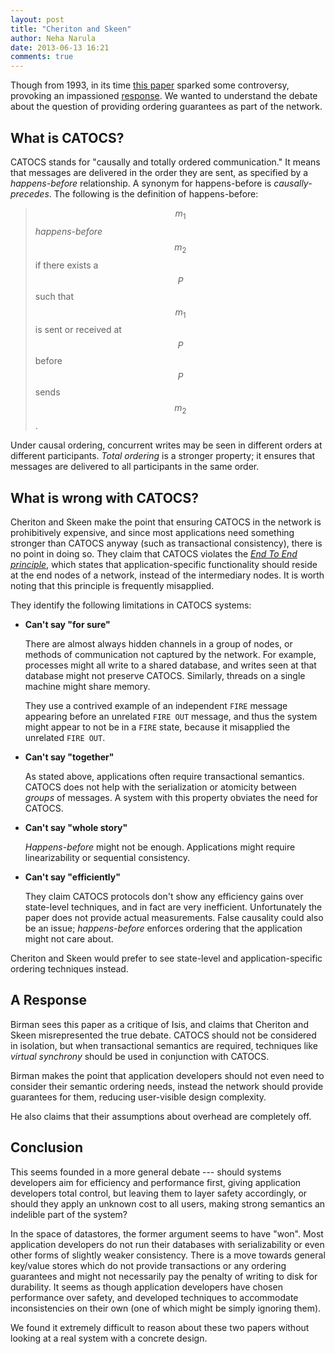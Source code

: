 ```yaml
---
layout: post
title: "Cheriton and Skeen"
author: Neha Narula
date: 2013-06-13 16:21
comments: true
---
```


Though from 1993, in its time [this
paper](http://cs3.ist.unomaha.edu/~stanw/papers/93-catocs.pdf) sparked
some controversy, provoking an impassioned
[response](http://www.csie.fju.edu.tw/~yeh/research/papers/os-reading-list/birman93response-to-cheriton.pdf).
We wanted to understand the debate about the question of providing
ordering guarantees as part of the network.

## What is CATOCS?

CATOCS stands for "causally and totally ordered communication."  It
means that messages are delivered in the order they are sent, as
specified by a *happens-before* relationship.  A synonym for
happens-before is *causally-precedes*.  The following is the definition
of happens-before:

> $$m_1$$ *happens-before* $$m_2$$ if there exists a $$P$$ such that
> $$m_1$$ is sent or received at $$P$$ before $$P$$ sends $$m_2$$.

Under causal ordering, concurrent writes may be seen in different orders
at different participants.  *Total ordering* is a stronger property; it
ensures that messages are delivered to all participants in the same
order.

## What is wrong with CATOCS?

Cheriton and Skeen make the point that ensuring CATOCS in the network is
prohibitively expensive, and since most applications need something
stronger than CATOCS anyway (such as transactional consistency), there
is no point in doing so.  They claim that CATOCS violates the [*End To
End principle*](http://en.wikipedia.org/wiki/End-to-end_principle),
which states that application-specific functionality should reside at
the end nodes of a network, instead of the intermediary nodes.  It is
worth noting that this principle is frequently misapplied.

They identify the following limitations in CATOCS systems:

 - **Can't say "for sure"**
 
   There are almost always hidden channels in a group of nodes, or
   methods of communication not captured by the network.  For example,
   processes might all write to a shared database, and writes seen at
   that database might not preserve CATOCS.  Similarly, threads on a
   single machine might share memory.
 
   They use a contrived example of an independent `FIRE` message
   appearing before an unrelated `FIRE OUT` message, and thus the system
   might appear to not be in a `FIRE` state, because it misapplied the
   unrelated `FIRE OUT`.
 - **Can't say "together"**

   As stated above, applications often require transactional semantics.
   CATOCS does not help with the serialization or atomicity between
   *groups* of messages.  A system with this property obviates the need
   for CATOCS.
 - **Can't say "whole story"**

   *Happens-before* might not be enough.  Applications might require
   linearizability or sequential consistency.
 - **Can't say "efficiently"**

   They claim CATOCS protocols don't show any efficiency gains over
   state-level techniques, and in fact are very inefficient.
   Unfortunately the paper does not provide actual measurements.  False
   causality could also be an issue; *happens-before* enforces ordering
   that the application might not care about.

Cheriton and Skeen would prefer to see state-level and
application-specific ordering techniques instead.

## A Response

Birman sees this paper as a critique of Isis, and claims that Cheriton
and Skeen misrepresented the true debate.  CATOCS should not be
considered in isolation, but when transactional semantics are required,
techniques like *virtual synchrony* should be used in conjunction with
CATOCS.

Birman makes the point that application developers should not even need
to consider their semantic ordering needs, instead the network should
provide guarantees for them, reducing user-visible design complexity.

He also claims that their assumptions about overhead are completely off.

## Conclusion

This seems founded in a more general debate --- should systems
developers aim for efficiency and performance first, giving application
developers total control, but leaving them to layer safety accordingly,
or should they apply an unknown cost to all users, making strong
semantics an indelible part of the system?

In the space of datastores, the former argument seems to have "won".
Most application developers do not run their databases with
serializability or even other forms of slightly weaker consistency.
There is a move towards general key/value stores which do not provide
transactions or any ordering guarantees and might not necessarily pay
the penalty of writing to disk for durability.  It seems as though
application developers have chosen performance over safety, and
developed techniques to accommodate inconsistencies on their own (one of
which might be simply ignoring them).

We found it extremely difficult to reason about these two papers without
looking at a real system with a concrete design.
